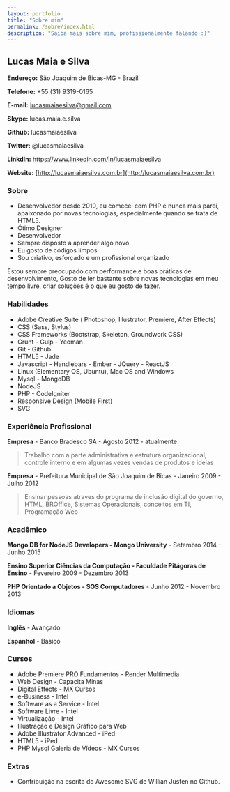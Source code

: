 ```yaml
---
layout: portfolio
title: "Sobre mim"
permalink: /sobre/index.html
description: "Saiba mais sobre mim, profissionalmente falando :)"
---
```


## Lucas Maia e Silva

**Endereço:** São Joaquim de Bicas-MG - Brazil

**Telefone:** +55 (31) 9319-0165

**E-mail:** lucasmaiaesilva@gmail.com

**Skype:** lucas.maia.e.silva

**Github:** lucasmaiaesilva

**Twitter:** @lucasmaiaesilva

**LinkdIn:** https://www.linkedin.com/in/lucasmaiaesilva

**Website:** [http://lucasmaiaesilva.com.br](http://lucasmaiaesilva.com.br)

### Sobre

* Desenvolvedor desde 2010, eu comecei com PHP e nunca mais parei, apaixonado por novas tecnologias, especialmente quando se trata de HTML5.
* Ótimo Designer
* Desenvolvedor
* Sempre disposto a aprender algo novo
* Eu gosto de códigos limpos
* Sou criativo, esforçado e um profissional organizado

Estou sempre preocupado com performance e boas práticas de desenvolvimento, Gosto de ler bastante sobre novas tecnologias em meu tempo livre, criar soluções é o que eu gosto de fazer.


### Habilidades

* Adobe Creative Suite ( Photoshop, Illustrator, Premiere, After Effects)
* CSS (Sass, Stylus)
* CSS Frameworks (Bootstrap, Skeleton, Groundwork CSS)
* Grunt - Gulp - Yeoman
* Git - Github
* HTML5 - Jade
* Javascript - Handlebars - Ember - JQuery - ReactJS
* Linux (Elementary OS, Ubuntu), Mac OS and Windows
* Mysql - MongoDB
* NodeJS
* PHP - CodeIgniter
* Responsive Design (Mobile First)
* SVG

### Experiência Profissional

**Empresa** - Banco Bradesco SA - Agosto 2012 - atualmente

> Trabalho com a parte administrativa e estrutura organizacional, controle interno e em algumas vezes vendas de produtos e ideias

**Empresa** - Prefeitura Municipal de São Joaquim de Bicas - Janeiro 2009 - Julho 2012

> Ensinar pessoas atraves do programa de inclusão digital do governo, HTML, BROffice, Sistemas Operacionais, conceitos em TI, Programação Web

### Acadêmico

**Mongo DB for NodeJS Developers - Mongo University** - Setembro 2014 - Junho 2015

**Ensino Superior Ciências da Computação - Faculdade Pitágoras de Ensino** - Fevereiro 2009 - Dezembro 2013

**PHP Orientado a Objetos - SOS Computadores** - Junho 2012 - Novembro 2013

### Idiomas

**Inglês** - Avançado

**Espanhol** - Básico

### Cursos

* Adobe Premiere PRO Fundamentos - Render Multimedia
* Web Design - Capacita Minas
* Digital Effects - MX Cursos
* e-Business - Intel
* Software as a Service - Intel
* Software Livre - Intel
* Virtualização - Intel
* Illustração e Design Gráfico para Web
* Adobe Illustrator Advanced - iPed
* HTML5 - iPed
* PHP Mysql Galeria de Vídeos - MX Cursos

### Extras

* Contribuição na escrita do Awesome SVG de Willian Justen no Github.
